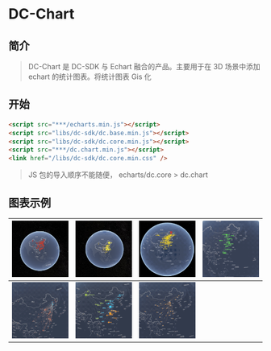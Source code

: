 # DC-Chart

## 简介

> DC-Chart 是 DC-SDK 与 Echart 融合的产品。主要用于在 3D 场景中添加 echart 的统计图表。将统计图表 Gis 化

## 开始

```html
<script src="***/echarts.min.js"></script>
<script src="libs/dc-sdk/dc.base.min.js"></script>
<script src="libs/dc-sdk/dc.core.min.js"></script>
<script src="***/dc.chart.min.js"></script>
<link href="/libs/dc-sdk/dc.core.min.css" />
```

> JS 包的导入顺序不能随便， echarts/dc.core > dc.chart

## 图表示例

| ![图片](https://raw.githubusercontent.com/Digital-Visual/dc-sdk-examples/master/images/datav/e_pm2.5.png) | ![图片](https://raw.githubusercontent.com/Digital-Visual/dc-sdk-examples/master/images/datav/e_pm2.5_2.png) | ![图片](https://raw.githubusercontent.com/Digital-Visual/dc-sdk-examples/master/images/datav/e_plane.gif) | ![图片](https://raw.githubusercontent.com/Digital-Visual/dc-sdk-examples/master/images/datav/e_airline.gif) |
| :-------------------------------------------------------------------------------------------------------: | :---------------------------------------------------------------------------------------------------------: | :-------------------------------------------------------------------------------------------------------: | :---------------------------------------------------------------------------------------------------------: |
|  ![图片](https://raw.githubusercontent.com/Digital-Visual/dc-sdk-examples/master/images/datav/e_rk.gif)   |   ![图片](https://raw.githubusercontent.com/Digital-Visual/dc-sdk-examples/master/images/datav/e_qx.gif)    |  ![图片](https://raw.githubusercontent.com/Digital-Visual/dc-sdk-examples/master/images/datav/e_wl.gif)   |                                                                                                             |

